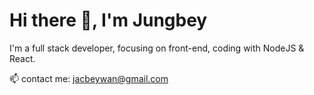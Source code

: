 # Hi there 👋, I'm Jungbey

I'm a full stack developer, focusing on front-end, coding with NodeJS & React.

📫  contact me: jacbeywan@gmail.com


[//]: <img src="https://github-readme-stats.vercel.app/api?username=Jungbey&count_private=true&show_icons=true&include_all_commits=false" alt="Jungbey's github stats"/>

